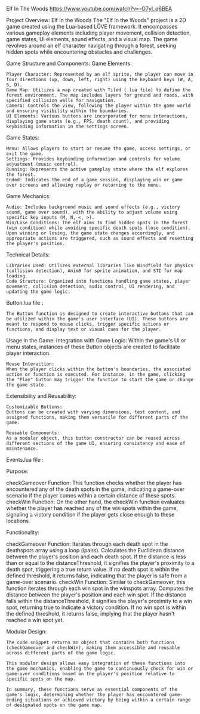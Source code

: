 Elf In The Woods
https://www.youtube.com/watch?v=-O7yI_q6BEA

Project Overview: Elf In the Woods
    The "Elf In the Woods" project is a 2D game created using the Lua-based LÖVE framework. It encompasses various gameplay elements including player movement, collision detection, game states, UI elements, sound effects, and a visual map. The game revolves around an elf character navigating through a forest, seeking hidden spots while encountering obstacles and challenges.

Game Structure and Components:
Game Elements:

    Player Character: Represented by an elf sprite, the player can move in four directions (up, down, left, right) using the keyboard keys (W, A, S, D).
    Game Map: Utilizes a map created with Tiled (.lua file) to define the forest environment. The map includes layers for ground and roads, with specified collision walls for navigation.
    Camera: Controls the view, following the player within the game world and ensuring visibility within the boundaries.
    UI Elements: Various buttons are incorporated for menu interactions, displaying game stats (e.g., FPS, death count), and providing keybinding information in the settings screen.

Game States:

    Menu: Allows players to start or resume the game, access settings, or exit the game.
    Settings: Provides keybinding information and controls for volume adjustment (music control).
    Running: Represents the active gameplay state where the elf explores the forest.
    Ended: Indicates the end of a game session, displaying win or game over screens and allowing replay or returning to the menu.

Game Mechanics:

    Audio: Includes background music and sound effects (e.g., victory sound, game over sound), with the ability to adjust volume using specific key inputs (M, N, <, >).
    Win/Lose Conditions: The elf aims to find hidden spots in the forest (win condition) while avoiding specific death spots (lose condition). Upon winning or losing, the game state changes accordingly, and appropriate actions are triggered, such as sound effects and resetting the player's position.

Technical Details:

    Libraries Used: Utilizes external libraries like Windfield for physics (collision detection), Anim8 for sprite animation, and STI for map loading.
    Code Structure: Organized into functions handling game states, player movement, collision detection, audio control, UI rendering, and updating the game logic.

Button.lua file :

    The Button function is designed to create interactive buttons that can be utilized within the game's user interface (UI). These buttons are meant to respond to mouse clicks, trigger specific actions or functions, and display text or visual cues for the player.

Usage in the Game:
    Integration with Game Logic:
    Within the game's UI or menu states, instances of these Button objects are created to facilitate player interaction.

    Mouse Interaction:
    When the player clicks within the button's boundaries, the associated action or function is executed. For instance, in the game, clicking the "Play" button may trigger the function to start the game or change the game state.

Extensibility and Reusability:

    Customizable Buttons:
    Buttons can be created with varying dimensions, text content, and assigned functions, making them versatile for different parts of the game.

    Reusable Components:
    As a modular object, this button constructor can be reused across different sections of the game UI, ensuring consistency and ease of maintenance.



Events.lua file :

Purpose:

checkGameover Function:
    This function checks whether the player has encountered any of the death spots in the game, indicating a game-over scenario if the player comes within a certain distance of these spots.
checkWin Function:
    On the other hand, the checkWin function evaluates whether the player has reached any of the win spots within the game, signaling a victory condition if the player gets close enough to these locations.

Functionality:

checkGameover Function:
    Iterates through each death spot in the deathspots array using a loop (ipairs).
    Calculates the Euclidean distance between the player's position and each death spot.
    If the distance is less than or equal to the distanceThreshold, it signifies the player's proximity to a death spot, triggering a true return value.
    If no death spot is within the defined threshold, it returns false, indicating that the player is safe from a game-over scenario.
    checkWin Function:
    Similar to checkGameover, this function iterates through each win spot in the winspots array.
    Computes the distance between the player's position and each win spot.
    If the distance falls within the distanceThreshold, it signifies the player's proximity to a win spot, returning true to indicate a victory condition.
    If no win spot is within the defined threshold, it returns false, implying that the player hasn't reached a win spot yet.

Modular Design:

    The code snippet returns an object that contains both functions (checkGameover and checkWin), making them accessible and reusable across different parts of the game logic.

    This modular design allows easy integration of these functions into the game mechanics, enabling the game to continuously check for win or game-over conditions based on the player's position relative to specific spots on the map.

    In summary, these functions serve as essential components of the game's logic, determining whether the player has encountered game-ending situations or achieved victory by being within a certain range of designated spots on the game map.